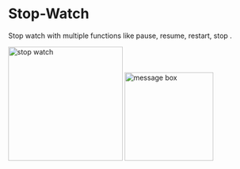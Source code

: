 # Stop-Watch
Stop watch with multiple functions like pause, resume, restart, stop .

<img width="231" alt="stop watch" src="https://user-images.githubusercontent.com/84340948/176107122-c61cca80-8956-41e8-b1bc-102a43be930d.png">
<img width="179" alt="message box" src="https://user-images.githubusercontent.com/84340948/176107213-54f94dd3-4bed-4772-b09d-5660ff9a3a53.png">
